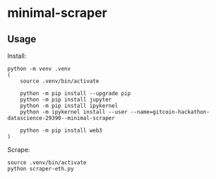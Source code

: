 # minimal-scraper

## Usage

Install:

```shell
python -m venv .venv
(
    source .venv/bin/activate

    python -m pip install --upgrade pip
    python -m pip install jupyter
    python -m pip install ipykernel
    python -m ipykernel install --user --name=gitcoin-hackathon-datascience-29390--minimal-scraper

    python -m pip install web3
)
```

Scrape:

```shell
source .venv/bin/activate
python scraper-eth.py
```